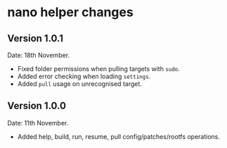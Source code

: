 nano helper changes
===================

Version 1.0.1
-------------

Date: 18th November.

* Fixed folder permissions when pulling targets with `sudo`.
* Added error checking when loading `settings`.
* Added `pull` usage on unrecognised target.

Version 1.0.0
-------------

Date: 11th November.

* Added help, build, run, resume, pull config/patches/rootfs operations.

